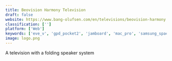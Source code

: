 ```yaml
---
title: Beovision Harmony Television
draft: false 
website: https://www.bang-olufsen.com/en/televisions/beovision-harmony
classification: ['']
platform: ['Web']
keywords: ['eve_v', 'gpd_pocket2', 'jamboard', 'mac_pro', 'samsung_space_monitor', 'slate_2', 'surface_hub_2', 'surface_studio', 'imac_pro']
image: logo.png
---
```

A television with a folding speaker system